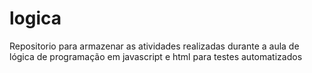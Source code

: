 # logica

Repositorio para armazenar as atividades realizadas durante a aula de lógica de programação em javascript e html para testes automatizados
